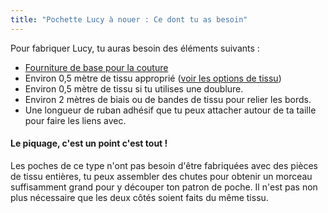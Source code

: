 ```yaml
---
title: "Pochette Lucy à nouer : Ce dont tu as besoin"
---
```


Pour fabriquer Lucy, tu auras besoin des éléments suivants :

- [Fourniture de base pour la couture](/docs/sewing/basic-sewing-supplies)
- Environ 0,5 mètre de tissu approprié ([voir les options de tissu](/docs/patterns/lucy/fabric))
- Environ 0,5 mètre de tissu si tu utilises une doublure.
- Environ 2 mètres de biais ou de bandes de tissu pour relier les bords.
- Une longueur de ruban adhésif que tu peux attacher autour de ta taille pour faire les liens avec.

<Note>

#### Le piquage, c'est un point c'est tout !

Les poches de ce type n'ont pas besoin d'être fabriquées avec des pièces de tissu entières, tu peux assembler des chutes pour obtenir un morceau suffisamment grand pour y découper ton patron de poche. Il n'est pas non plus nécessaire que les deux côtés soient faits du même tissu. 

</Note>

